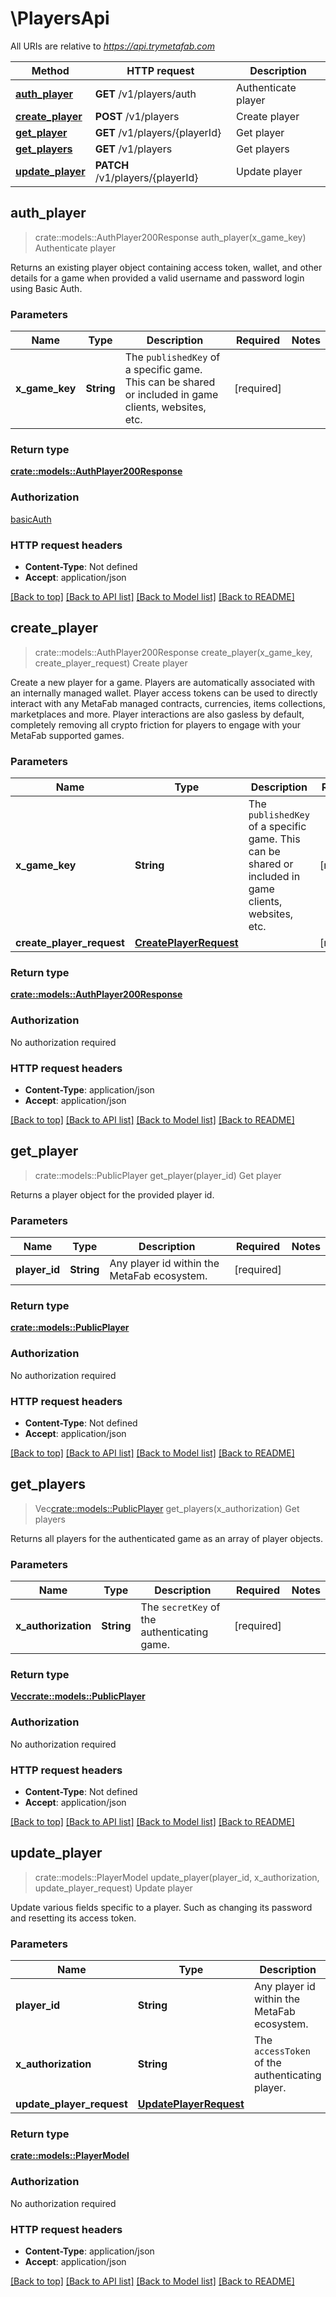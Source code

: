 # \PlayersApi

All URIs are relative to *https://api.trymetafab.com*

Method | HTTP request | Description
------------- | ------------- | -------------
[**auth_player**](PlayersApi.md#auth_player) | **GET** /v1/players/auth | Authenticate player
[**create_player**](PlayersApi.md#create_player) | **POST** /v1/players | Create player
[**get_player**](PlayersApi.md#get_player) | **GET** /v1/players/{playerId} | Get player
[**get_players**](PlayersApi.md#get_players) | **GET** /v1/players | Get players
[**update_player**](PlayersApi.md#update_player) | **PATCH** /v1/players/{playerId} | Update player



## auth_player

> crate::models::AuthPlayer200Response auth_player(x_game_key)
Authenticate player

Returns an existing player object containing access token, wallet, and other details for a game when provided a valid username and password login using Basic Auth.

### Parameters


Name | Type | Description  | Required | Notes
------------- | ------------- | ------------- | ------------- | -------------
**x_game_key** | **String** | The `publishedKey` of a specific game. This can be shared or included in game clients, websites, etc. | [required] |

### Return type

[**crate::models::AuthPlayer200Response**](authPlayer_200_response.md)

### Authorization

[basicAuth](../README.md#basicAuth)

### HTTP request headers

- **Content-Type**: Not defined
- **Accept**: application/json

[[Back to top]](#) [[Back to API list]](../README.md#documentation-for-api-endpoints) [[Back to Model list]](../README.md#documentation-for-models) [[Back to README]](../README.md)


## create_player

> crate::models::AuthPlayer200Response create_player(x_game_key, create_player_request)
Create player

Create a new player for a game. Players are automatically associated with an internally managed wallet.  Player access tokens can be used to directly interact with any MetaFab managed contracts, currencies, items collections, marketplaces and more. Player interactions are also gasless by default, completely removing all crypto friction for players to engage with your MetaFab supported games.

### Parameters


Name | Type | Description  | Required | Notes
------------- | ------------- | ------------- | ------------- | -------------
**x_game_key** | **String** | The `publishedKey` of a specific game. This can be shared or included in game clients, websites, etc. | [required] |
**create_player_request** | [**CreatePlayerRequest**](CreatePlayerRequest.md) |  | [required] |

### Return type

[**crate::models::AuthPlayer200Response**](authPlayer_200_response.md)

### Authorization

No authorization required

### HTTP request headers

- **Content-Type**: application/json
- **Accept**: application/json

[[Back to top]](#) [[Back to API list]](../README.md#documentation-for-api-endpoints) [[Back to Model list]](../README.md#documentation-for-models) [[Back to README]](../README.md)


## get_player

> crate::models::PublicPlayer get_player(player_id)
Get player

Returns a player object for the provided player id.

### Parameters


Name | Type | Description  | Required | Notes
------------- | ------------- | ------------- | ------------- | -------------
**player_id** | **String** | Any player id within the MetaFab ecosystem. | [required] |

### Return type

[**crate::models::PublicPlayer**](PublicPlayer.md)

### Authorization

No authorization required

### HTTP request headers

- **Content-Type**: Not defined
- **Accept**: application/json

[[Back to top]](#) [[Back to API list]](../README.md#documentation-for-api-endpoints) [[Back to Model list]](../README.md#documentation-for-models) [[Back to README]](../README.md)


## get_players

> Vec<crate::models::PublicPlayer> get_players(x_authorization)
Get players

Returns all players for the authenticated game as an array of player objects.

### Parameters


Name | Type | Description  | Required | Notes
------------- | ------------- | ------------- | ------------- | -------------
**x_authorization** | **String** | The `secretKey` of the authenticating game. | [required] |

### Return type

[**Vec<crate::models::PublicPlayer>**](PublicPlayer.md)

### Authorization

No authorization required

### HTTP request headers

- **Content-Type**: Not defined
- **Accept**: application/json

[[Back to top]](#) [[Back to API list]](../README.md#documentation-for-api-endpoints) [[Back to Model list]](../README.md#documentation-for-models) [[Back to README]](../README.md)


## update_player

> crate::models::PlayerModel update_player(player_id, x_authorization, update_player_request)
Update player

Update various fields specific to a player. Such as changing its password and resetting its access token.

### Parameters


Name | Type | Description  | Required | Notes
------------- | ------------- | ------------- | ------------- | -------------
**player_id** | **String** | Any player id within the MetaFab ecosystem. | [required] |
**x_authorization** | **String** | The `accessToken` of the authenticating player. | [required] |
**update_player_request** | [**UpdatePlayerRequest**](UpdatePlayerRequest.md) |  | [required] |

### Return type

[**crate::models::PlayerModel**](PlayerModel.md)

### Authorization

No authorization required

### HTTP request headers

- **Content-Type**: application/json
- **Accept**: application/json

[[Back to top]](#) [[Back to API list]](../README.md#documentation-for-api-endpoints) [[Back to Model list]](../README.md#documentation-for-models) [[Back to README]](../README.md)

